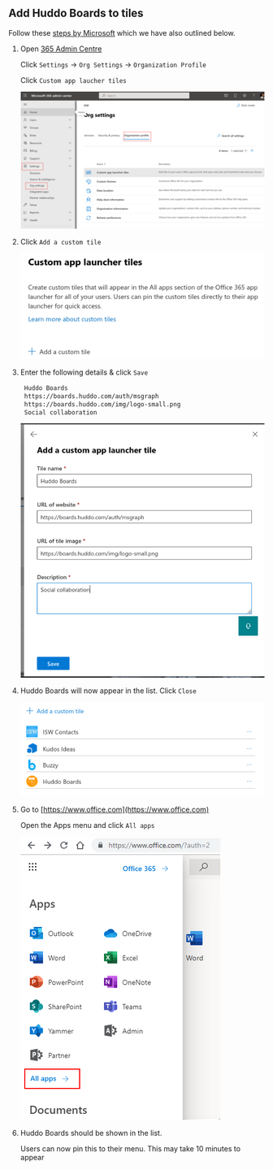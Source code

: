 ## Add Huddo Boards to tiles

Follow these [steps by Microsoft](https://docs.microsoft.com/en-us/microsoft-365/admin/manage/customize-the-app-launcher?view=o365-worldwide) which we have also outlined below.

1. Open [365 Admin Centre](https://admin.microsoft.com/AdminPortal/Home#/companyprofile)

      Click `Settings` -> `Org Settings` -> `Organization Profile`

      Click `Custom app laucher tiles`

      ![example](/assets/msgraph/custom-tiles1.png)


1. Click `Add a custom tile`

      ![example](/assets/msgraph/custom-tiles2.png)


1. Enter the following details & click `Save`

        Huddo Boards
        https://boards.huddo.com/auth/msgraph
        https://boards.huddo.com/img/logo-small.png
        Social collaboration

      ![example](/assets/msgraph/custom-tiles3.png)


1. Huddo Boards will now appear in the list. Click `Close`

      ![example](/assets/msgraph/custom-tiles4.png)

1. Go to [https://www.office.com](https://www.office.com)

      Open the Apps menu and click `All apps`

      ![example](/assets/msgraph/custom-tiles5.png)

1. Huddo Boards should be shown in the list.

      Users can now pin this to their menu. This may take 10 minutes to appear

      <!-- ![example](/assets/msgraph/custom-tiles5.png) -->
